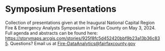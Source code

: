 # Symposium Presentations
Collection of presentations given at the Inaugural National Capital Region Fire & Emergency Analysts Symposium in Fairfax County on May 3, 2024. Full agenda and abstracts can be found here: https://storymaps.arcgis.com/stories/925f8fc5d452420bbf9b23a13b36c835. Questions? Email us at Fire-DataAnalytics@fairfaxcounty.gov
